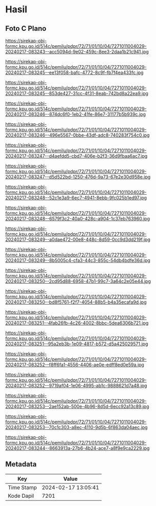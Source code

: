 # Hasil

## Foto C Plano

https://sirekap-obj-formc.kpu.go.id/514c/pemilu/pdpr/72/71/01/10/04/7271011004029-20240217-083243--acc5094d-9e02-459c-8ee3-2daa1b21c941.jpg

https://sirekap-obj-formc.kpu.go.id/514c/pemilu/pdpr/72/71/01/10/04/7271011004029-20240217-083245--ee13f058-bafc-4772-8c9f-fb7f4ea433fc.jpg

https://sirekap-obj-formc.kpu.go.id/514c/pemilu/pdpr/72/71/01/10/04/7271011004029-20240217-083245--853de427-31cc-4f31-8eab-742bd8a22ea9.jpg

https://sirekap-obj-formc.kpu.go.id/514c/pemilu/pdpr/72/71/01/10/04/7271011004029-20240217-083246--874dc6f0-1eb2-41fe-86e7-31177b5b939c.jpg

https://sirekap-obj-formc.kpu.go.id/514c/pemilu/pdpr/72/71/01/10/04/7271011004029-20240217-083246--496e5567-0bbe-43df-adc8-740283f754c0.jpg

https://sirekap-obj-formc.kpu.go.id/514c/pemilu/pdpr/72/71/01/10/04/7271011004029-20240217-083247--d4aefdd5-cbd7-406e-b2f3-36d9fbaa6ac7.jpg

https://sirekap-obj-formc.kpu.go.id/514c/pemilu/pdpr/72/71/01/10/04/7271011004029-20240217-083247--d5d522bd-1250-476d-9a73-67e2e30d958e.jpg

https://sirekap-obj-formc.kpu.go.id/514c/pemilu/pdpr/72/71/01/10/04/7271011004029-20240217-083248--52c1e3a9-6ec7-4941-8ebb-9fc025b1ed97.jpg

https://sirekap-obj-formc.kpu.go.id/514c/pemilu/pdpr/72/71/01/10/04/7271011004029-20240217-083248--6579f3c2-40a0-428c-a904-1c37eb763960.jpg

https://sirekap-obj-formc.kpu.go.id/514c/pemilu/pdpr/72/71/01/10/04/7271011004029-20240217-083249--a0dae472-00e8-448c-8d59-0cc9d3dd219f.jpg

https://sirekap-obj-formc.kpu.go.id/514c/pemilu/pdpr/72/71/01/10/04/7271011004029-20240217-083249--8b5005c4-cfa3-44c3-855c-54db4bdfe36d.jpg

https://sirekap-obj-formc.kpu.go.id/514c/pemilu/pdpr/72/71/01/10/04/7271011004029-20240217-083250--2cd95d88-6958-47b1-99c7-3a64c2e05e44.jpg

https://sirekap-obj-formc.kpu.go.id/514c/pemilu/pdpr/72/71/01/10/04/7271011004029-20240217-083250--bd8f5761-f2f7-4054-88b5-b4a35ecafa9d.jpg

https://sirekap-obj-formc.kpu.go.id/514c/pemilu/pdpr/72/71/01/10/04/7271011004029-20240217-083251--4fab26fb-4c26-4002-8bbc-5dea6306b721.jpg

https://sirekap-obj-formc.kpu.go.id/514c/pemilu/pdpr/72/71/01/10/04/7271011004029-20240217-083251--95a2eb3b-1e09-4817-b572-d5a425029571.jpg

https://sirekap-obj-formc.kpu.go.id/514c/pemilu/pdpr/72/71/01/10/04/7271011004029-20240217-083252--f8ff6fa1-4556-4406-ae0e-edff8ed0e59a.jpg

https://sirekap-obj-formc.kpu.go.id/514c/pemilu/pdpr/72/71/01/10/04/7271011004029-20240217-083252--9719af04-1e06-4995-ab1c-9888621d7a48.jpg

https://sirekap-obj-formc.kpu.go.id/514c/pemilu/pdpr/72/71/01/10/04/7271011004029-20240217-083253--2ae152ab-500e-4b96-8d5d-6ecc92a13c89.jpg

https://sirekap-obj-formc.kpu.go.id/514c/pemilu/pdpr/72/71/01/10/04/7271011004029-20240217-083253--70c1c303-a8ec-4110-9d5b-6f863da04aec.jpg

https://sirekap-obj-formc.kpu.go.id/514c/pemilu/pdpr/72/71/01/10/04/7271011004029-20240217-083244--8663913a-27b6-4b24-ace7-a8f9e9ca2229.jpg


## Metadata

| Key        | Value               |
| ---------- | ------------------- |
| Time Stamp | 2024-02-17 13:05:41 |
| Kode Dapil | 7201                |



